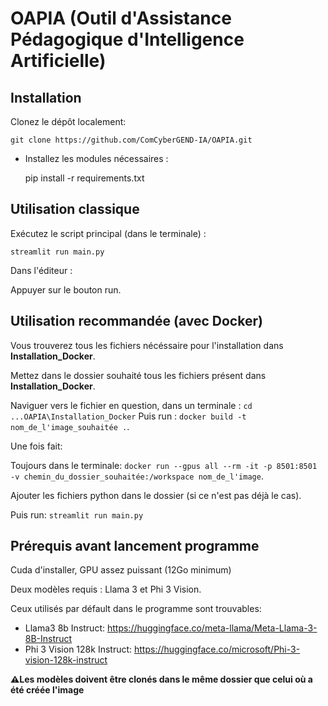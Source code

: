# OAPIA (Outil d'Assistance Pédagogique d'Intelligence Artificielle)

## Installation
Clonez le dépôt localement:

`git clone https://github.com/ComCyberGEND-IA/OAPIA.git`

- Installez les modules nécessaires :

  pip install -r requirements.txt


## Utilisation classique
Exécutez le script principal (dans le terminale) :

`streamlit run main.py`

Dans l'éditeur :

Appuyer sur le bouton run.

## Utilisation recommandée (avec Docker)

Vous trouverez tous les fichiers nécéssaire pour l'installation dans **Installation_Docker**.

Mettez dans le dossier souhaité tous les fichiers présent dans **Installation_Docker**.

Naviguer vers le fichier en question, dans un terminale : `cd ...OAPIA\Installation_Docker`
Puis run : `docker build -t nom_de_l'image_souhaitée .`.

Une fois fait: 

Toujours dans le terminale: `docker run --gpus all --rm -it -p 8501:8501 -v chemin_du_dossier_souhaitée:/workspace nom_de_l'image`. 

Ajouter les fichiers python dans le dossier (si ce n'est pas déjà le cas).


Puis run: `streamlit run main.py`


## Prérequis avant lancement programme

Cuda d'installer, GPU assez puissant (12Go minimum)

Deux modèles requis : Llama 3 et Phi 3 Vision.

Ceux utilisés par défault dans le programme sont trouvables:

- Llama3 8b Instruct: https://huggingface.co/meta-llama/Meta-Llama-3-8B-Instruct
- Phi 3 Vision 128k Instruct: https://huggingface.co/microsoft/Phi-3-vision-128k-instruct

**⚠️Les modèles doivent être clonés dans le même dossier que celui où a été créée l'image**
